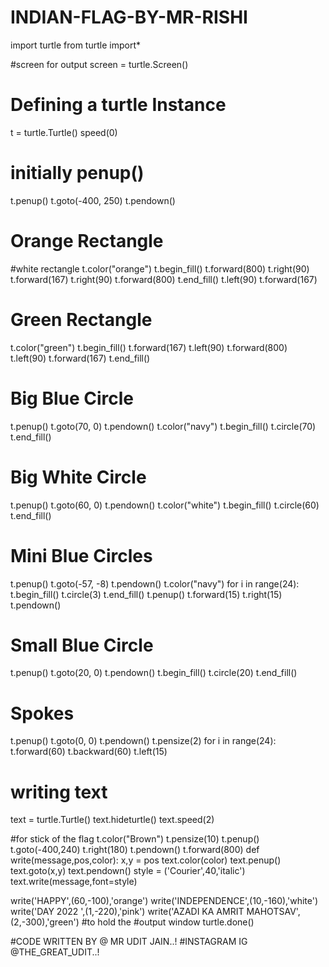 # INDIAN-FLAG-BY-MR-RISHI
import turtle
from turtle import*

#screen for output
screen = turtle.Screen()

# Defining a turtle Instance
t = turtle.Turtle()
speed(0)

# initially penup()
t.penup()
t.goto(-400, 250)
t.pendown()

# Orange Rectangle
#white rectangle
t.color("orange")
t.begin_fill()
t.forward(800)
t.right(90)
t.forward(167)
t.right(90)
t.forward(800)
t.end_fill()
t.left(90)
t.forward(167)

# Green Rectangle
t.color("green")
t.begin_fill()
t.forward(167)
t.left(90)
t.forward(800)
t.left(90)
t.forward(167)
t.end_fill()

# Big Blue Circle
t.penup()
t.goto(70, 0)
t.pendown()
t.color("navy")
t.begin_fill()
t.circle(70)
t.end_fill()

# Big White Circle
t.penup()
t.goto(60, 0)
t.pendown()
t.color("white")
t.begin_fill()
t.circle(60)
t.end_fill()

# Mini Blue Circles
t.penup()
t.goto(-57, -8)
t.pendown()
t.color("navy")
for i in range(24):
	t.begin_fill()
	t.circle(3)
	t.end_fill()
	t.penup()
	t.forward(15)
	t.right(15)
	t.pendown()
	
# Small Blue Circle
t.penup()
t.goto(20, 0)
t.pendown()
t.begin_fill()
t.circle(20)
t.end_fill()
# Spokes
t.penup()
t.goto(0, 0)
t.pendown()
t.pensize(2)
for i in range(24):
	t.forward(60)
	t.backward(60)
	t.left(15)
# writing text
text = turtle.Turtle()
text.hideturtle()
text.speed(2)

#for stick of the flag
t.color("Brown")
t.pensize(10)
t.penup()
t.goto(-400,240)
t.right(180)
t.pendown()
t.forward(800)
def write(message,pos,color):
    x,y = pos
    text.color(color)
    text.penup()
    text.goto(x,y)
    text.pendown()
    style = ('Courier',40,'italic')
    text.write(message,font=style)

write('HAPPY',(60,-100),'orange')
write('INDEPENDENCE',(10,-160),'white')
write('DAY 2022 ',(1,-220),'pink')
write('AZADI KA AMRIT MAHOTSAV',(2,-300),'green')
#to hold the
#output window
turtle.done()

#CODE WRITTEN BY @ MR UDIT JAIN..!
#INSTAGRAM IG @THE_GREAT_UDIT..!
